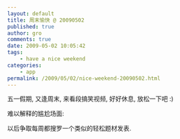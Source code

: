 ```yaml
---
layout: default
title: 周末愉快 @ 20090502
published: true
author: gro
comments: true
date: 2009-05-02 10:05:42
tags:
    - have a nice weekend
categories:
    - app
permalink: /2009/05/02/nice-weekend-20090502.html
---
```

五一假期, 又逢周末, 来看段搞笑视频, 好好休息, 放松一下吧 :)

难以解释的尴尬场面:




以后争取每周都搜罗一个类似的轻松题材发表.